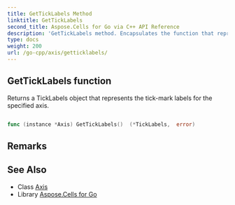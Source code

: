 ```yaml
---
title: GetTickLabels Method 
linktitle: GetTickLabels
second_title: Aspose.Cells for Go via C++ API Reference
description: 'GetTickLabels method. Encapsulates the function that represents getticklabels in Go.'
type: docs
weight: 200
url: /go-cpp/axis/getticklabels/
---
```


## GetTickLabels function

Returns a TickLabels object that represents the tick-mark labels for the specified axis.

```go

func (instance *Axis) GetTickLabels()  (*TickLabels,  error) 

```

## Remarks


## See Also

* Class [Axis](../)
* Library [Aspose.Cells for Go](../../)

